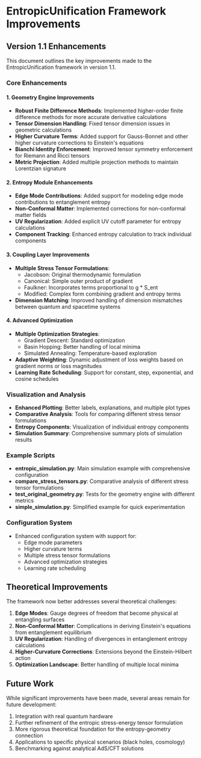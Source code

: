# EntropicUnification Framework Improvements

## Version 1.1 Enhancements

This document outlines the key improvements made to the EntropicUnification framework in version 1.1.

### Core Enhancements

#### 1. Geometry Engine Improvements

- **Robust Finite Difference Methods**: Implemented higher-order finite difference methods for more accurate derivative calculations
- **Tensor Dimension Handling**: Fixed tensor dimension issues in geometric calculations
- **Higher Curvature Terms**: Added support for Gauss-Bonnet and other higher curvature corrections to Einstein's equations
- **Bianchi Identity Enforcement**: Improved tensor symmetry enforcement for Riemann and Ricci tensors
- **Metric Projection**: Added multiple projection methods to maintain Lorentzian signature

#### 2. Entropy Module Enhancements

- **Edge Mode Contributions**: Added support for modeling edge mode contributions to entanglement entropy
- **Non-Conformal Matter**: Implemented corrections for non-conformal matter fields
- **UV Regularization**: Added explicit UV cutoff parameter for entropy calculations
- **Component Tracking**: Enhanced entropy calculation to track individual components

#### 3. Coupling Layer Improvements

- **Multiple Stress Tensor Formulations**: 
  - Jacobson: Original thermodynamic formulation
  - Canonical: Simple outer product of gradient
  - Faulkner: Incorporates terms proportional to g * S_ent
  - Modified: Complex form combining gradient and entropy terms
- **Dimension Matching**: Improved handling of dimension mismatches between quantum and spacetime systems

#### 4. Advanced Optimization

- **Multiple Optimization Strategies**:
  - Gradient Descent: Standard optimization
  - Basin Hopping: Better handling of local minima
  - Simulated Annealing: Temperature-based exploration
- **Adaptive Weighting**: Dynamic adjustment of loss weights based on gradient norms or loss magnitudes
- **Learning Rate Scheduling**: Support for constant, step, exponential, and cosine schedules

### Visualization and Analysis

- **Enhanced Plotting**: Better labels, explanations, and multiple plot types
- **Comparative Analysis**: Tools for comparing different stress tensor formulations
- **Entropy Components**: Visualization of individual entropy components
- **Simulation Summary**: Comprehensive summary plots of simulation results

### Example Scripts

- **entropic_simulation.py**: Main simulation example with comprehensive configuration
- **compare_stress_tensors.py**: Comparative analysis of different stress tensor formulations
- **test_original_geometry.py**: Tests for the geometry engine with different metrics
- **simple_simulation.py**: Simplified example for quick experimentation

### Configuration System

- Enhanced configuration system with support for:
  - Edge mode parameters
  - Higher curvature terms
  - Multiple stress tensor formulations
  - Advanced optimization strategies
  - Learning rate scheduling

## Theoretical Improvements

The framework now better addresses several theoretical challenges:

1. **Edge Modes**: Gauge degrees of freedom that become physical at entangling surfaces
2. **Non-Conformal Matter**: Complications in deriving Einstein's equations from entanglement equilibrium
3. **UV Regularization**: Handling of divergences in entanglement entropy calculations
4. **Higher-Curvature Corrections**: Extensions beyond the Einstein-Hilbert action
5. **Optimization Landscape**: Better handling of multiple local minima

## Future Work

While significant improvements have been made, several areas remain for future development:

1. Integration with real quantum hardware
2. Further refinement of the entropic stress-energy tensor formulation
3. More rigorous theoretical foundation for the entropy-geometry connection
4. Applications to specific physical scenarios (black holes, cosmology)
5. Benchmarking against analytical AdS/CFT solutions